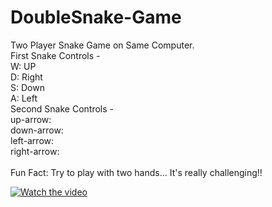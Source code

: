 # DoubleSnake-Game
Two Player Snake Game on Same Computer.<br />
First Snake Controls -<br />
  W: UP<br />
  D: Right<br />
  S: Down<br />
  A: Left<br />
Second Snake Controls -<br />
  up-arrow:<br />
  down-arrow:<br />
  left-arrow:<br />
  right-arrow:<br />
  <br />
Fun Fact: Try to play with two hands... It's really challenging!!



[![Watch the video](GamePlaying.gif)](https://youtu.be/PJeo4UOhPHQ)
